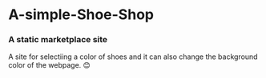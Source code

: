 ﻿# A-simple-Shoe-Shop
 
### A static marketplace site
A site for selectiing a color of shoes and it can also change the background color of the webpage. 😊
